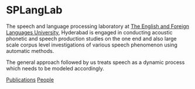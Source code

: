 # SPLangLab

The speech and language processing laboratory at [The English and Foreign Languages University](http://efluniversity.ac.in/), Hyderabad is engaged in conducting acoustic phonetic and speech production studies on the one end and also large scale corpus level investigations of various speech phenomenon using automatic methods.

The general approach followed by us treats speech as a dynamic process which needs to be modeled accordingly.


[Publications](pubs.md) [People](people.md)